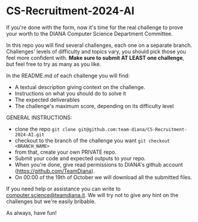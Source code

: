 # CS-Recruitment-2024-AI

If you're done with the form, now it's time for the real challenge to prove your worth to the DIANA Computer Science Department Committee. 

In this repo you will find several challenges, each one on a separate branch.
Challenges' levels of difficulty and topics vary, you should pick those you feel more confident with.
**Make sure to submit AT LEAST one challenge**, but feel free to try as many as you like.

In the README.md of each challenge you will find:
- A textual description giving context on the challenge.
- Instructions on what you should do to solve it
- The expected deliverables
- The challenge's maximum score, depending on its difficulty level


GENERAL INSTRUCTIONS:
- clone the repo ``git clone git@github.com:team-diana/CS-Recruitment-2024-AI.git``
- checkout to the branch of the challenge you want ``git checkout <BRANCH_NAME>``
- from that, create your own PRIVATE repo.
- Submit your code and expected outputs to your repo.
- When you're done, give read permissions to DIANA's github account (https://github.com/TeamDiana).
- On 00:00 of the 19th of October we will download all the submitted files.

If you need help or assistance you can write to computer.science@teamdiana.it. We will try not to give any hint on the challenges but we're easily bribable.

As always, have fun!
